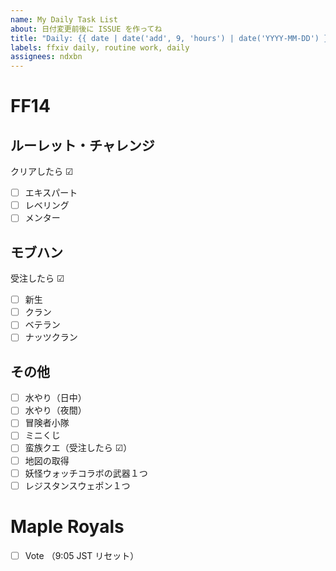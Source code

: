 ```yaml
---
name: My Daily Task List
about: 日付変更前後に ISSUE を作ってね
title: "Daily: {{ date | date('add', 9, 'hours') | date('YYYY-MM-DD') }}"
labels: ffxiv daily, routine work, daily
assignees: ndxbn
---
```


# FF14

## ルーレット・チャレンジ

クリアしたら ☑

- [ ] エキスパート
- [ ] レベリング
- [ ] メンター

## モブハン

受注したら ☑

- [ ] 新生
- [ ] クラン
- [ ] ベテラン
- [ ] ナッツクラン

## その他

- [ ] 水やり（日中）
- [ ] 水やり（夜間）
- [ ] 冒険者小隊
- [ ] ミニくじ
- [ ] 蛮族クエ（受注したら ☑）
- [ ] 地図の取得
- [ ] 妖怪ウォッチコラボの武器１つ
- [ ] レジスタンスウェポン１つ

# Maple Royals

- [ ] Vote （9:05 JST リセット）
